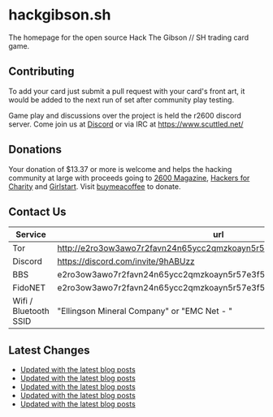 # hackgibson.sh
The homepage for the open source Hack The Gibson // SH trading card game.


## Contributing

To add your card just submit a pull request with your card's front art, it would be added to the next run of set after community play testing.

Game play and discussions over the project is held the r2600 discord server. Come join us at [Discord](https://discord.com/invite/9hABUzz) or via IRC at https://www.scuttled.net/


## Donations

Your donation of $13.37 or more is welcome and helps the hacking community at large with proceeds going to [2600 Magazine](https://2600.com/), [Hackers for Charity](https://hackersforcharity.org) and [Girlstart](https://girlstart.org).  Visit [buymeacoffee](https://www.buymeacoffee.com/hackgibson.sh) to donate.


## Contact Us

Service | url
-|-
Tor | http://e2ro3ow3awo7r2favn24n65ycc2qmzkoayn5r57e3f56nvjwdcgg32ad.onion
Discord | https://discord.com/invite/9hABUzz
BBS | e2ro3ow3awo7r2favn24n65ycc2qmzkoayn5r57e3f56nvjwdcgg32ad.onion:23
FidoNET | e2ro3ow3awo7r2favn24n65ycc2qmzkoayn5r57e3f56nvjwdcgg32ad.onion:24554
Wifi / Bluetooth SSID | "Ellingson Mineral Company" or "EMC Net - <fidonet address>"

## Latest Changes
<!-- BLOG-POST-LIST:START -->
- [Updated with the latest blog posts](https://github.com/DFW2600/hackgibson.sh/commit/8eec7a4da3c4b2a6cb23f72b0c3139454f68d8d6)
- [Updated with the latest blog posts](https://github.com/DFW2600/hackgibson.sh/commit/03ad9af27c223e50b0280c9f311b80e16ad30a74)
- [Updated with the latest blog posts](https://github.com/DFW2600/hackgibson.sh/commit/475f9d5c3623c83e1fc2826d6ea700304e2bfd67)
- [Updated with the latest blog posts](https://github.com/DFW2600/hackgibson.sh/commit/e3f3cabee12c227e7d20680f45ccf413ba25258b)
- [Updated with the latest blog posts](https://github.com/DFW2600/hackgibson.sh/commit/b087d4082fe6577df4e37d6fcc654d1d866036d0)
<!-- BLOG-POST-LIST:END -->
